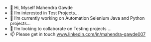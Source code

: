 - 👋 Hi, Myself Mahendra Gawde
- 👀 I’m interested in Test Projects...
- 🌱 I’m currently working on Automation Selenium Java and Python projects...
- 💞️ I’m looking to collaborate on Testing projects ...
- 📫 Please get in touch www.linkedin.com/in/mahendra-gawde007

<!---
mahiqatest/mahiqatest is a ✨ special ✨ repository because its `README.md` (this file) appears on your GitHub profile.
You can click the Preview link to take a look at your changes.
--->
